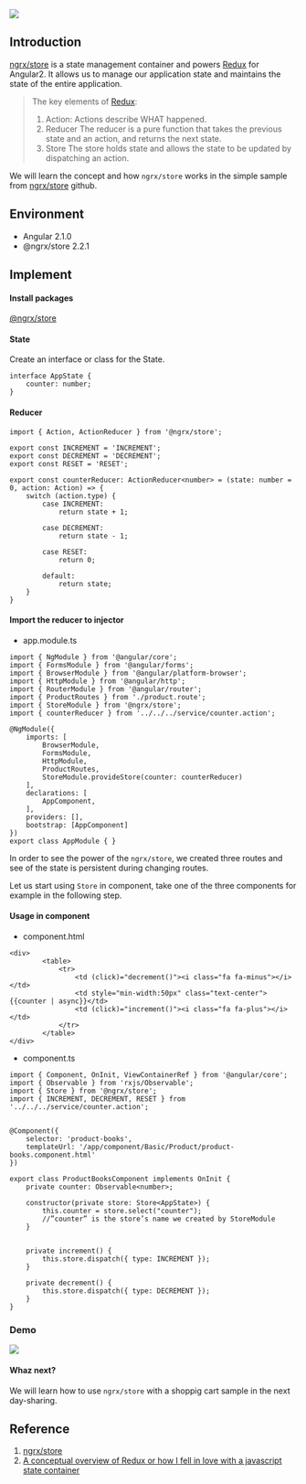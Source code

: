 ![](https://avatars2.githubusercontent.com/u/16272733?v=3&s=200)

## Introduction

[ngrx/store](https://github.com/ngrx/store) is a state management container and powers [Redux](http://redux.js.org/) for Angular2.
It allows us to manage our application state and maintains the state of the entire application.

> The key elements of [Redux](http://redux.js.org/):
> 1. Action:
>    Actions describe WHAT happened.
> 2. Reducer
>   The reducer is a pure function that takes the previous state and an action, and returns the next state.
> 3. Store
>    The store holds state and allows the state to be updated by dispatching an action.


We will learn the concept and how `ngrx/store` works in the simple sample from [ngrx/store](https://github.com/ngrx/store) github.


## Environment

* Angular 2.1.0
* @ngrx/store  2.2.1


## Implement


#### Install packages

[@ngrx/store](https://www.npmjs.com/package/@ngrx/store)


#### State

Create an interface or class for the State.

```
interface AppState {
    counter: number;
}
```

#### Reducer

```
import { Action, ActionReducer } from '@ngrx/store';

export const INCREMENT = 'INCREMENT';
export const DECREMENT = 'DECREMENT';
export const RESET = 'RESET';

export const counterReducer: ActionReducer<number> = (state: number = 0, action: Action) => {
    switch (action.type) {
        case INCREMENT:
            return state + 1;

        case DECREMENT:
            return state - 1;

        case RESET:
            return 0;

        default:
            return state;
    }
}
```

#### Import the reducer to injector

* app.module.ts

```
import { NgModule } from '@angular/core';
import { FormsModule } from '@angular/forms';
import { BrowserModule } from '@angular/platform-browser';
import { HttpModule } from '@angular/http';
import { RouterModule } from '@angular/router';
import { ProductRoutes } from './product.route';
import { StoreModule } from '@ngrx/store';
import { counterReducer } from '../../../service/counter.action';

@NgModule({
    imports: [
        BrowserModule,
        FormsModule,
        HttpModule,
        ProductRoutes,
        StoreModule.provideStore(counter: counterReducer)
    ],
    declarations: [
        AppComponent,
    ],
    providers: [],
    bootstrap: [AppComponent]
})
export class AppModule { }
```

In order to see the power of the `ngrx/store`, we created three routes and see of the state is persistent during changing routes.

Let us start using `Store` in component, take one of the three components for example in the following step.

#### Usage in component

* component.html

```
<div>
        <table>
            <tr>
                <td (click)="decrement()"><i class="fa fa-minus"></i></td>
                <td style="min-width:50px" class="text-center">{{counter | async}}</td>
                <td (click)="increment()"><i class="fa fa-plus"></i></td>
            </tr>
        </table>
</div>
```

* component.ts

```
import { Component, OnInit, ViewContainerRef } from '@angular/core';
import { Observable } from 'rxjs/Observable';
import { Store } from '@ngrx/store';
import { INCREMENT, DECREMENT, RESET } from '../../../service/counter.action';


@Component({
    selector: 'product-books',
    templateUrl: '/app/component/Basic/Product/product-books.component.html'
})

export class ProductBooksComponent implements OnInit {
    private counter: Observable<number>;

    constructor(private store: Store<AppState>) {
        this.counter = store.select("counter");
        //”counter” is the store’s name we created by StoreModule
    }


    private increment() {
        this.store.dispatch({ type: INCREMENT });
    }

    private decrement() {
        this.store.dispatch({ type: DECREMENT });
    }
}
```

### Demo

![](https://1.bp.blogspot.com/-txzwdDCkv8A/WHOpJ87Y46I/AAAAAAAAEKQ/6aaVE2O1LIsaFq_qBHt9hf2VlFfb4jdGQCLcB/s1600/image002.gif)


#### Whaz next?

We will learn how to use `ngrx/store` with a shoppig cart sample in the next day-sharing.

## Reference

1. [ngrx/store](https://github.com/ngrx/store)
2. [A conceptual overview of Redux or how I fell in love with a javascript state container](http://www.youhavetolearncomputers.com/blog/2015/9/15/a-conceptual-overview-of-redux-or-how-i-fell-in-love-with-a-javascript-state-container)





